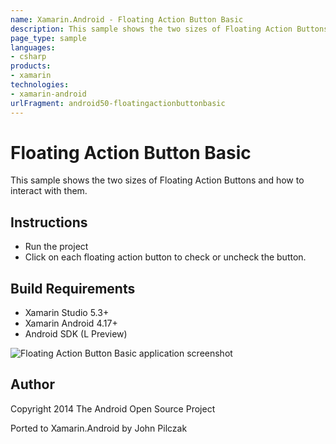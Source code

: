 ```yaml
---
name: Xamarin.Android - Floating Action Button Basic
description: This sample shows the two sizes of Floating Action Buttons and how to interact with them. Instructions Run the project Click on each floating...
page_type: sample
languages:
- csharp
products:
- xamarin
technologies:
- xamarin-android
urlFragment: android50-floatingactionbuttonbasic
---
```

# Floating Action Button Basic

This sample shows the two sizes of Floating Action Buttons and how to interact with them.

## Instructions

* Run the project
* Click on each floating action button to check or uncheck the button.

## Build Requirements
* Xamarin Studio 5.3+
* Xamarin Android 4.17+
* Android SDK (L Preview)

![Floating Action Button Basic application screenshot](Screenshots/Checked.png "Floating Action Button Basic application screenshot")

## Author 
Copyright 2014 The Android Open Source Project

Ported to Xamarin.Android by John Pilczak
